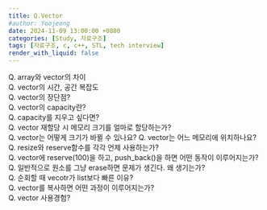 ```yaml
---
title: Q.Vector
#author: Yoojeong
date: 2024-11-09 13:00:00 +0800
categories: [Study, 자료구조]
tags: [자료구조, c, c++, STL, tech interview]
render_with_liquid: false
---
```



Q. array와 vector의 차이    
Q. vector의 시간, 공간 복잡도  
Q. vector의 장단점?  
Q. vector의 capacity란?   
Q. capacity를 지우고 싶다면?  
Q. vector 재할당 시 메모리 크기를 얼마로 할당하는가?  
Q. vector는 어떻게 크기가 바뀔 수 있나요?
Q. vector는 어느 메모리에 위치하나요?  
Q. resize와 reserve함수를 각각 언제 사용하는가?   
Q. vector에 reserve(100)을 하고, push_back()을 하면 어떤 동작이 이루어지는가?  
Q. 일반적으로 원소를 그냥 erase하면 문제가 생긴다. 왜 생기는가?  
Q. 순회할 때 vecotr가 list보다 빠른 이유?  
Q. vector를 복사하면 어떤 과정이 이루어지는가?    
Q. vector 사용경험?  